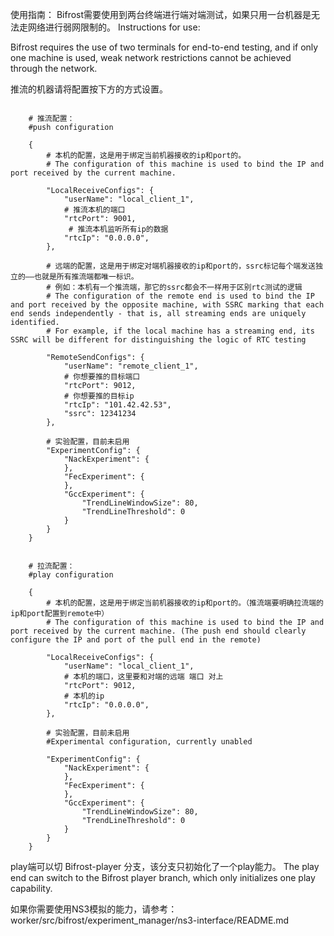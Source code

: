 使用指南：
    Bifrost需要使用到两台终端进行端对端测试，如果只用一台机器是无法走网络进行弱网限制的。
Instructions for use:

Bifrost requires the use of two terminals for end-to-end testing, and if only one machine is used, weak network restrictions cannot be achieved through the network.

推流的机器请将配置按下方的方式设置。

```

    # 推流配置：
    #push configuration
    
    {   
        # 本机的配置，这是用于绑定当前机器接收的ip和port的。
        # The configuration of this machine is used to bind the IP and port received by the current machine.

        "LocalReceiveConfigs": {
            "userName": "local_client_1",
            # 推流本机的端口
            "rtcPort": 9001,
             # 推流本机监听所有ip的数据
            "rtcIp": "0.0.0.0",
        },

        # 远端的配置，这是用于绑定对端机器接收的ip和port的，ssrc标记每个端发送独立的——也就是所有推流端都唯一标识。
        # 例如：本机有一个推流端，那它的ssrc都会不一样用于区别rtc测试的逻辑
        # The configuration of the remote end is used to bind the IP and port received by the opposite machine, with SSRC marking that each end sends independently - that is, all streaming ends are uniquely identified.
        # For example, if the local machine has a streaming end, its SSRC will be different for distinguishing the logic of RTC testing        

        "RemoteSendConfigs": {
            "userName": "remote_client_1",
            # 你想要推的目标端口
            "rtcPort": 9012,
            # 你想要推的目标ip
            "rtcIp": "101.42.42.53",
            "ssrc": 12341234
        },
        
        # 实验配置，目前未启用
        "ExperimentConfig": {
            "NackExperiment": {
            },
            "FecExperiment": {
            },
            "GccExperiment": {
                "TrendLineWindowSize": 80,
                "TrendLineThreshold": 0
            }
        }
    }


```


```
    # 拉流配置：
    #play configuration
    
    {   
        # 本机的配置，这是用于绑定当前机器接收的ip和port的。（推流端要明确拉流端的ip和port配置到remote中）
        # The configuration of this machine is used to bind the IP and port received by the current machine. (The push end should clearly configure the IP and port of the pull end in the remote)

        "LocalReceiveConfigs": {
            "userName": "local_client_1",
            # 本机的端口，这里要和对端的远端 端口 对上
            "rtcPort": 9012,
            # 本机的ip
            "rtcIp": "0.0.0.0",
        },

        # 实验配置，目前未启用
        #Experimental configuration, currently unabled

        "ExperimentConfig": {
            "NackExperiment": {
            },
            "FecExperiment": {
            },
            "GccExperiment": {
                "TrendLineWindowSize": 80,
                "TrendLineThreshold": 0
            }
        }
    }

```

play端可以切 Bifrost-player 分支，该分支只初始化了一个play能力。
The play end can switch to the Bifrost player branch, which only initializes one play capability.

如果你需要使用NS3模拟的能力，请参考：worker/src/bifrost/experiment_manager/ns3-interface/README.md